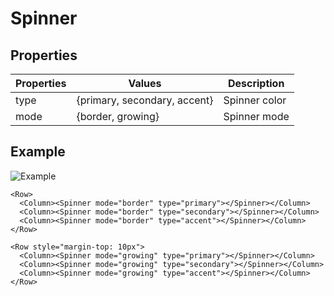 # Spinner

## Properties

| Properties | Values                       | Description   |
| ---------- | ---------------------------- | ------------- |
| type       | {primary, secondary, accent} | Spinner color |
| mode       | {border, growing}            | Spinner mode  |

## Example

![Example](https://i.imgur.com/RBY70LU.gif)

```vue
<Row>
  <Column><Spinner mode="border" type="primary"></Spinner></Column>
  <Column><Spinner mode="border" type="secondary"></Spinner></Column>
  <Column><Spinner mode="border" type="accent"></Spinner></Column>
</Row>

<Row style="margin-top: 10px">
  <Column><Spinner mode="growing" type="primary"></Spinner></Column>
  <Column><Spinner mode="growing" type="secondary"></Spinner></Column>
  <Column><Spinner mode="growing" type="accent"></Spinner></Column>
</Row>
```
